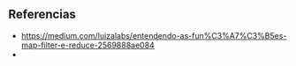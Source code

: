 













## Referencias

- https://medium.com/luizalabs/entendendo-as-fun%C3%A7%C3%B5es-map-filter-e-reduce-2569888ae084
- 